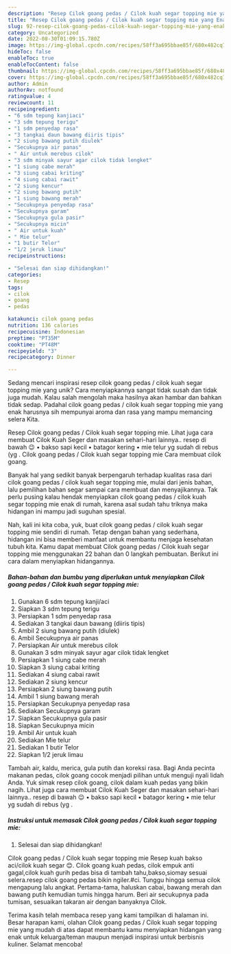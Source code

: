 ```yaml
---
description: "Resep Cilok goang pedas / Cilok kuah segar topping mie yang Enak"
title: "Resep Cilok goang pedas / Cilok kuah segar topping mie yang Enak"
slug: 92-resep-cilok-goang-pedas-cilok-kuah-segar-topping-mie-yang-enak
category: Uncategorized
date: 2022-08-30T01:09:15.780Z
image: https://img-global.cpcdn.com/recipes/58ff3a695bbae85f/680x482cq70/cilok-goang-pedas-cilok-kuah-segar-topping-mie-foto-resep-utama.jpg
hideToc: false
enableToc: true
enableTocContent: false
thumbnail: https://img-global.cpcdn.com/recipes/58ff3a695bbae85f/680x482cq70/cilok-goang-pedas-cilok-kuah-segar-topping-mie-foto-resep-utama.jpg
cover: https://img-global.cpcdn.com/recipes/58ff3a695bbae85f/680x482cq70/cilok-goang-pedas-cilok-kuah-segar-topping-mie-foto-resep-utama.jpg
author: Admin
authorAv: notfound
ratingvalue: 4
reviewcount: 11
recipeingredient:
- "6 sdm tepung kanjiaci"
- "3 sdm tepung terigu"
- "1 sdm penyedap rasa"
- "3 tangkai daun bawang diiris tipis"
- "2 siung bawang putih diulek"
- "Secukupnya air panas"
- " Air untuk merebus cilok"
- "3 sdm minyak sayur agar cilok tidak lengket"
- "1 siung cabe merah"
- "3 siung cabai kriting"
- "4 siung cabai rawit"
- "2 siung kencur"
- "2 siung bawang putih"
- "1 siung bawang merah"
- "Secukupnya penyedap rasa"
- "Secukupnya garam"
- "Secukupnya gula pasir"
- "Secukupnya micin"
- " Air untuk kuah"
- " Mie telur"
- "1 butir Telor"
- "1/2 jeruk limau"
recipeinstructions:

- "Selesai dan siap dihidangkan!"
categories:
- Resep
tags:
- cilok
- goang
- pedas

katakunci: cilok goang pedas 
nutrition: 136 calories
recipecuisine: Indonesian
preptime: "PT35M"
cooktime: "PT48M"
recipeyield: "3"
recipecategory: Dinner

---
```





Sedang mencari inspirasi resep cilok goang pedas / cilok kuah segar topping mie yang unik? Cara menyiapkannya sangat tidak susah dan tidak juga mudah. Kalau salah mengolah maka hasilnya akan hambar dan bahkan tidak sedap. Padahal cilok goang pedas / cilok kuah segar topping mie yang enak harusnya sih mempunyai aroma dan rasa yang mampu memancing selera Kita.





Resep Cilok goang pedas / Cilok kuah segar topping mie. Lihat juga cara membuat Cilok Kuah Seger dan masakan sehari-hari lainnya.. resep di bawah 😉 • bakso sapi kecil • batagor kering • mie telur yg sudah di rebus (yg . Cilok goang pedas / Cilok kuah segar topping mie Cara membuat cilok goang.

Banyak hal yang sedikit banyak berpengaruh terhadap kualitas rasa dari cilok goang pedas / cilok kuah segar topping mie, mulai dari jenis bahan, lalu pemilihan bahan segar sampai cara membuat dan menyajikannya. Tak perlu pusing kalau hendak menyiapkan cilok goang pedas / cilok kuah segar topping mie enak di rumah, karena asal sudah tahu triknya maka hidangan ini mampu jadi suguhan spesial.






Nah, kali ini kita coba, yuk, buat cilok goang pedas / cilok kuah segar topping mie sendiri di rumah. Tetap dengan bahan yang sederhana, hidangan ini bisa memberi manfaat untuk membantu menjaga kesehatan tubuh kita. Kamu dapat membuat Cilok goang pedas / Cilok kuah segar topping mie menggunakan 22 bahan dan 0 langkah pembuatan. Berikut ini cara dalam menyiapkan hidangannya.

<!--inarticleads1-->

##### Bahan-bahan dan bumbu yang diperlukan untuk menyiapkan Cilok goang pedas / Cilok kuah segar topping mie:

1. Gunakan 6 sdm tepung kanji/aci
1. Siapkan 3 sdm tepung terigu
1. Persiapkan 1 sdm penyedap rasa
1. Sediakan 3 tangkai daun bawang (diiris tipis)
1. Ambil 2 siung bawang putih (diulek)
1. Ambil Secukupnya air panas
1. Persiapkan  Air untuk merebus cilok
1. Gunakan 3 sdm minyak sayur agar cilok tidak lengket
1. Persiapkan 1 siung cabe merah
1. Siapkan 3 siung cabai kriting
1. Sediakan 4 siung cabai rawit
1. Sediakan 2 siung kencur
1. Persiapkan 2 siung bawang putih
1. Ambil 1 siung bawang merah
1. Persiapkan Secukupnya penyedap rasa
1. Sediakan Secukupnya garam
1. Siapkan Secukupnya gula pasir
1. Siapkan Secukupnya micin
1. Ambil  Air untuk kuah
1. Sediakan  Mie telur
1. Sediakan 1 butir Telor
1. Siapkan 1/2 jeruk limau


Tambah air, kaldu, merica, gula putih dan koreksi rasa. Bagi Anda pecinta makanan pedas, cilok goang cocok menjadi pilihan untuk menguji nyali lidah Anda. Yuk simak resep cilok goang, cilok dalam kuah pedas yang bikin nagih. Lihat juga cara membuat Cilok Kuah Seger dan masakan sehari-hari lainnya.. resep di bawah 😉 • bakso sapi kecil • batagor kering • mie telur yg sudah di rebus (yg . 

<!--inarticleads2-->

##### Instruksi untuk memasak Cilok goang pedas / Cilok kuah segar topping mie:


1. Selesai dan siap dihidangkan!

Cilok goang pedas / Cilok kuah segar topping mie Resep kuah bakso aci/cilok kuah segar 😊. Cilok goang kuah pedas, cilok empuk anti gagal,cilok kuah gurih pedas bisa di tambah tahu,bakso,siomay sesuai selera.resep cilok goang pedas bikin ngiler.#ci. Tunggu hingga semua cilok mengapung lalu angkat. Pertama-tama, haluskan cabai, bawang merah dan bawang putih kemudian tumis hingga harum. Beri air secukupnya pada tumisan, sesuaikan takaran air dengan banyaknya Cilok. 

Terima kasih telah membaca resep yang kami tampilkan di halaman ini. Besar harapan kami, olahan Cilok goang pedas / Cilok kuah segar topping mie yang mudah di atas dapat membantu kamu menyiapkan hidangan yang enak untuk keluarga/teman maupun menjadi inspirasi untuk berbisnis kuliner. Selamat mencoba!
